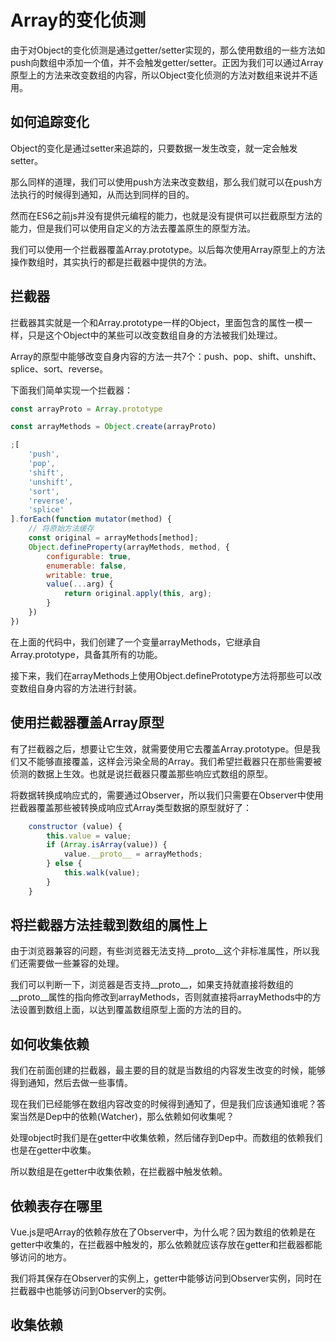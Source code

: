 # Array的变化侦测

由于对Object的变化侦测是通过getter/setter实现的，那么使用数组的一些方法如push向数组中添加一个值，并不会触发getter/setter。正因为我们可以通过Array原型上的方法来改变数组的内容，所以Object变化侦测的方法对数组来说并不适用。

## 如何追踪变化

Object的变化是通过setter来追踪的，只要数据一发生改变，就一定会触发setter。

那么同样的道理，我们可以使用push方法来改变数组，那么我们就可以在push方法执行的时候得到通知，从而达到同样的目的。

然而在ES6之前js并没有提供元编程的能力，也就是没有提供可以拦截原型方法的能力，但是我们可以使用自定义的方法去覆盖原生的原型方法。

我们可以使用一个拦截器覆盖Array.prototype。以后每次使用Array原型上的方法操作数组时，其实执行的都是拦截器中提供的方法。

## 拦截器

拦截器其实就是一个和Array.prototype一样的Object，里面包含的属性一模一样，只是这个Object中的某些可以改变数组自身的方法被我们处理过。

Array的原型中能够改变自身内容的方法一共7个：push、pop、shift、unshift、splice、sort、reverse。

下面我们简单实现一个拦截器：

```js
const arrayProto = Array.prototype

const arrayMethods = Object.create(arrayProto)

;[
    'push',
    'pop',
    'shift',
    'unshift',
    'sort',
    'reverse',
    'splice'
].forEach(function mutator(method) {
    // 将原始方法缓存
    const original = arrayMethods[method];
    Object.defineProperty(arrayMethods, method, {
        configurable: true,
        enumerable: false,
        writable: true,
        value(...arg) {
            return original.apply(this, arg);
        }
    })
})
```

在上面的代码中，我们创建了一个变量arrayMethods，它继承自Array.prototype，具备其所有的功能。

接下来，我们在arrayMethods上使用Object.definePrototype方法将那些可以改变数组自身内容的方法进行封装。

## 使用拦截器覆盖Array原型

有了拦截器之后，想要让它生效，就需要使用它去覆盖Array.prototype。但是我们又不能够直接覆盖，这样会污染全局的Array。我们希望拦截器只在那些需要被侦测的数据上生效。也就是说拦截器只覆盖那些响应式数组的原型。

将数据转换成响应式的，需要通过Observer，所以我们只需要在Observer中使用拦截器覆盖那些被转换成响应式Array类型数据的原型就好了：

```js
    constructor (value) {
        this.value = value;
        if (Array.isArray(value)) {
            value.__proto__ = arrayMethods;
        } else {
            this.walk(value);
        }
    }
```

## 将拦截器方法挂载到数组的属性上

由于浏览器兼容的问题，有些浏览器无法支持__proto__这个非标准属性，所以我们还需要做一些兼容的处理。

我们可以判断一下，浏览器是否支持__proto__，如果支持就直接将数组的__proto__属性的指向修改到arrayMethods，否则就直接将arrayMethods中的方法设置到数组上面，以达到覆盖数组原型上面的方法的目的。

## 如何收集依赖

我们在前面创建的拦截器，最主要的目的就是当数组的内容发生改变的时候，能够得到通知，然后去做一些事情。

现在我们已经能够在数组内容改变的时候得到通知了，但是我们应该通知谁呢？答案当然是Dep中的依赖(Watcher)，那么依赖如何收集呢？

处理object时我们是在getter中收集依赖，然后储存到Dep中。而数组的依赖我们也是在getter中收集。

所以数组是在getter中收集依赖，在拦截器中触发依赖。

## 依赖表存在哪里

Vue.js是吧Array的依赖存放在了Observer中，为什么呢？因为数组的依赖是在getter中收集的，在拦截器中触发的，那么依赖就应该存放在getter和拦截器都能够访问的地方。

我们将其保存在Observer的实例上，getter中能够访问到Observer实例，同时在拦截器中也能够访问到Observer的实例。

## 收集依赖



